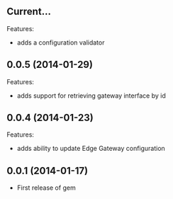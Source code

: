 ## Current...

Features:

  - adds a configuration validator


## 0.0.5 (2014-01-29)

Features:

  - adds support for retrieving gateway interface by id

## 0.0.4 (2014-01-23)

Features:

  - adds ability to update Edge Gateway configuration

## 0.0.1 (2014-01-17)

  - First release of gem
